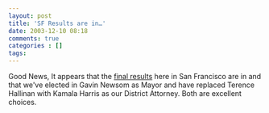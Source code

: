 ```yaml
---
layout: post
title: 'SF Results are in…'
date: 2003-12-10 08:18
comments: true
categories : []
tags:
---
```

Good News, It appears that the <a href="http://www.sfgov.org/wcm_election/results.htm">final results</a> here in San Francisco are in and that we've elected in Gavin Newsom as Mayor and have replaced Terence Hallinan with Kamala Harris as our District Attorney. Both are excellent choices.

